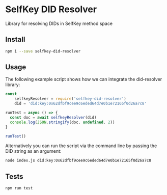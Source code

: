 # SelfKey DID Resolver

Library for resolving DIDs in SelfKey method space

## Install

```bash
npm i --save selfkey-did-resolver
```

## Usage

The following example script shows how we can integrate the did-resolver library:

```javascript
const 
	selfkeyResolver = require('selfkey-did-resolver')
	did = 'did:key:0x62dfbf9cee9c6eded64d7e0b1e72165f0d26a7c8'

runTest = async () => {
  const doc = await selfkeyResolver(did)
  console.log(JSON.stringify(doc, undefined, 2))
}

runTest()
```

Alternatively you can run the script via the command line by passing the DID string as an argument:

```bash
node index.js did:key:0x62dfbf9cee9c6eded64d7e0b1e72165f0d26a7c8
```

## Tests

```bash
npm run test
```